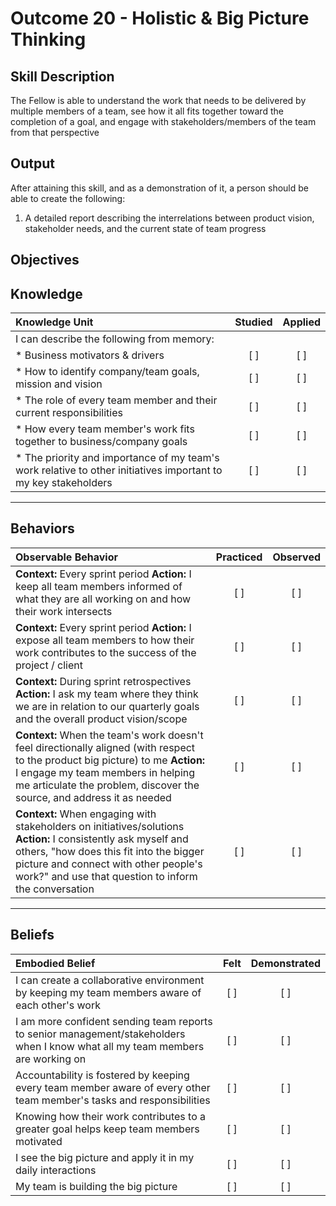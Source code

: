 # Outcome 20 - Holistic & Big Picture Thinking

**Skill Description**
----------
The Fellow is able to understand the work that needs to be delivered by multiple members of a team, see how it all fits together toward the completion of a goal, and engage with stakeholders/members of the team from that perspective

**Output**
----------
After attaining this skill, and as a demonstration of it, a person should be able to create the following:

1. A detailed report describing the interrelations between product vision, stakeholder needs, and the current state of team progress


**Objectives**
----------
## **Knowledge**


| Knowledge Unit   |      Studied      | Applied |
|:-------------|:------------------:|:--------:|
| I can describe the following from memory: | | |
| * Business motivators & drivers | [ ] | [ ]  |
| * How to identify company/team goals, mission and vision     | [ ] | [ ]  |
| * The role of every team member and their current responsibilities    | [ ] | [ ]  |
| * How every team member's work fits together to business/company goals    | [ ] | [ ]  |
| * The priority and importance of my team's work relative to other initiatives important to my key stakeholders    | [ ] | [ ]  |


----------


## **Behaviors**

| Observable Behavior   |      Practiced      | Observed |
|:-------------|:------------------:|:--------:|
| **Context:** Every sprint period **Action:** I keep all team members informed of what they are all working on and how their work intersects | [ ] | [ ]  |
| **Context:** Every sprint period **Action:** I expose all team members to how their work contributes to the success of the project / client | [ ] | [ ]  |
| **Context:** During sprint retrospectives **Action:** I ask my team where they think we are in relation to our quarterly goals and the overall product vision/scope | [ ] | [ ]  |
| **Context:** When the team's work doesn't feel directionally aligned (with respect to the product big picture) to me **Action:** I engage my team members in helping me articulate the problem, discover the source, and address it as needed | [ ] | [ ]  |
| **Context:** When engaging with stakeholders on initiatives/solutions **Action:** I consistently ask myself and others, "how does this fit into the bigger picture and connect with other people's work?" and use that question to inform the conversation | [ ] | [ ]  |

----------


## **Beliefs**


| Embodied Belief   |      Felt      | Demonstrated |
|:-------------|:------------------:|:--------:|
| I can create a collaborative environment by keeping my team members aware of each other's work | [ ] | [ ]  |
| I am more confident sending team reports to senior management/stakeholders when I know what all my team members are working on | [ ] | [ ]  |
| Accountability is fostered by keeping every team member aware of every other team member's tasks and responsibilities | [ ] | [ ]  |
| Knowing how their work contributes to a greater goal helps keep team members motivated | [ ] | [ ]  |
| I see the big picture and apply it in my daily interactions | [ ] | [ ]  |
| My team is building the big picture | [ ] | [ ]  |



